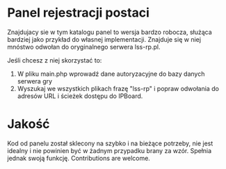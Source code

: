 Panel rejestracji postaci
=========================

Znajdujacy sie w tym katalogu panel to wersja bardzo robocza, służąca bardziej jako przykład do własnej implementacji.
Znajduje się w niej mnóstwo odwołan do oryginalnego serwera lss-rp.pl.

Jeśli chcesz z niej skorzystać to:

1. W pliku main.php wprowadź dane autoryzacyjne do bazy danych serwera gry
2. Wyszukaj we wszystkich plikach frazę "lss-rp" i popraw odwołania do adresów URL i ścieżek dostępu do IPBoard.

Jakość
======

Kod od panelu został sklecony na szybko i na bieżące potrzeby, nie jest idealny i nie powinien być w żadnym przypadku brany za wzór. Spełnia jednak swoją funkcję. Contributions are welcome.